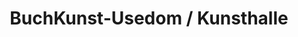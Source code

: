 ---
title: "BuchKunst-Usedom / Kunsthalle"
url: /heringsdorf/buchkunst-usedom-kunsthalle/
shop: Kunst
---